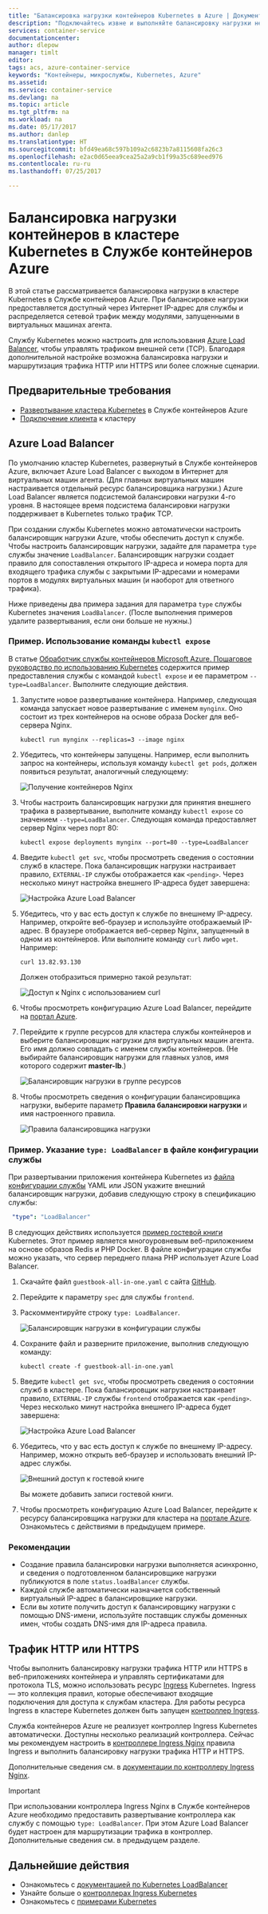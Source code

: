 ```yaml
---
title: "Балансировка нагрузки контейнеров Kubernetes в Azure | Документация Майкрософт"
description: "Подключайтесь извне и выполняйте балансировку нагрузки нескольких контейнеров в кластере Kubernetes в Службе контейнеров Azure."
services: container-service
documentationcenter: 
author: dlepow
manager: timlt
editor: 
tags: acs, azure-container-service
keywords: "Контейнеры, микрослужбы, Kubernetes, Azure"
ms.assetid: 
ms.service: container-service
ms.devlang: na
ms.topic: article
ms.tgt_pltfrm: na
ms.workload: na
ms.date: 05/17/2017
ms.author: danlep
ms.translationtype: HT
ms.sourcegitcommit: bfd49ea68c597b109a2c6823b7a8115608fa26c3
ms.openlocfilehash: e2ac0d65eea9cea25a2a9cb1f99a35c689eed976
ms.contentlocale: ru-ru
ms.lasthandoff: 07/25/2017

---
```

# <a name="load-balance-containers-in-a-kubernetes-cluster-in-azure-container-service"></a>Балансировка нагрузки контейнеров в кластере Kubernetes в Службе контейнеров Azure 
В этой статье рассматривается балансировка нагрузки в кластере Kubernetes в Службе контейнеров Azure. При балансировке нагрузки предоставляется доступный через Интернет IP-адрес для службы и распределяется сетевой трафик между модулями, запущенными в виртуальных машинах агента.

Службу Kubernetes можно настроить для использования [Azure Load Balancer](../../load-balancer/load-balancer-overview.md), чтобы управлять трафиком внешней сети (TCP). Благодаря дополнительной настройке возможна балансировка нагрузки и маршрутизация трафика HTTP или HTTPS или более сложные сценарии.

## <a name="prerequisites"></a>Предварительные требования
* [Развертывание кластера Kubernetes](container-service-kubernetes-walkthrough.md) в Службе контейнеров Azure
* [Подключение клиента](../container-service-connect.md) к кластеру

## <a name="azure-load-balancer"></a>Azure Load Balancer

По умолчанию кластер Kubernetes, развернутый в Службе контейнеров Azure, включает Azure Load Balancer с выходом в Интернет для виртуальных машин агента. (Для главных виртуальных машин настраивается отдельный ресурс балансировщика нагрузки.) Azure Load Balancer является подсистемой балансировки нагрузки 4-го уровня. В настоящее время подсистема балансировки нагрузки поддерживает в Kubernetes только трафик TCP.

При создании службы Kubernetes можно автоматически настроить балансировщик нагрузки Azure, чтобы обеспечить доступ к службе. Чтобы настроить балансировщик нагрузки, задайте для параметра `type` службы значение `LoadBalancer`. Балансировщик нагрузки создает правило для сопоставления открытого IP-адреса и номера порта для входящего трафика службы с закрытыми IP-адресами и номерами портов в модулях виртуальных машин (и наоборот для ответного трафика). 

 Ниже приведены два примера задания для параметра `type` службы Kubernetes значения `LoadBalancer`. (После выполнения примеров удалите развертывания, если они больше не нужны.)

### <a name="example-use-the-kubectl-expose-command"></a>Пример. Использование команды `kubectl expose` 
В статье [Обработчик службы контейнеров Microsoft Azure. Пошаговое руководство по использованию Kubernetes](container-service-kubernetes-walkthrough.md) содержится пример предоставления службы с командой `kubectl expose` и ее параметром `--type=LoadBalancer`. Выполните следующие действия.

1. Запустите новое развертывание контейнера. Например, следующая команда запускает новое развертывание с именем `mynginx`. Оно состоит из трех контейнеров на основе образа Docker для веб-сервера Nginx.

    ```console
    kubectl run mynginx --replicas=3 --image nginx
    ```
2. Убедитесь, что контейнеры запущены. Например, если выполнить запрос на контейнеры, используя команду `kubectl get pods`, должен появиться результат, аналогичный следующему:

    ![Получение контейнеров Nginx](./media/container-service-kubernetes-load-balancing/nginx-get-pods.png)

3. Чтобы настроить балансировщик нагрузки для принятия внешнего трафика в развертывание, выполните команду `kubectl expose` со значением `--type=LoadBalancer`. Следующая команда предоставляет сервер Nginx через порт 80:

    ```console
    kubectl expose deployments mynginx --port=80 --type=LoadBalancer
    ```

4. Введите `kubectl get svc`, чтобы просмотреть сведения о состоянии служб в кластере. Пока балансировщик нагрузки настраивает правило, `EXTERNAL-IP` службы отображается как `<pending>`. Через несколько минут настройка внешнего IP-адреса будет завершена: 

    ![Настройка Azure Load Balancer](./media/container-service-kubernetes-load-balancing/nginx-external-ip.png)

5. Убедитесь, что у вас есть доступ к службе по внешнему IP-адресу. Например, откройте веб-браузер и используйте отображаемый IP-адрес. В браузере отображается веб-сервер Nginx, запущенный в одном из контейнеров. Или выполните команду `curl` либо `wget`. Например:

    ```
    curl 13.82.93.130
    ```

    Должен отобразиться примерно такой результат:

    ![Доступ к Nginx с использованием curl](./media/container-service-kubernetes-load-balancing/curl-output.png)

6. Чтобы просмотреть конфигурацию Azure Load Balancer, перейдите на [портал Azure](https://portal.azure.com).

7. Перейдите к группе ресурсов для кластера службы контейнеров и выберите балансировщик нагрузки для виртуальных машин агента. Его имя должно совпадать с именем службы контейнеров. (Не выбирайте балансировщик нагрузки для главных узлов, имя которого содержит **master-lb**.) 

    ![Балансировщик нагрузки в группе ресурсов](./media/container-service-kubernetes-load-balancing/container-resource-group-portal.png)

8. Чтобы просмотреть сведения о конфигурации балансировщика нагрузки, выберите параметр **Правила балансировки нагрузки** и имя настроенного правила.

    ![Правила балансировщика нагрузки](./media/container-service-kubernetes-load-balancing/load-balancing-rules.png) 

### <a name="example-specify-type-loadbalancer-in-the-service-configuration-file"></a>Пример. Указание `type: LoadBalancer` в файле конфигурации службы

При развертывании приложения контейнера Kubernetes из [файла конфигурации службы](https://kubernetes.io/docs/user-guide/services/operations/#service-configuration-file) YAML или JSON укажите внешний балансировщик нагрузки, добавив следующую строку в спецификацию службы:

```YAML
 "type": "LoadBalancer"
``` 



В следующих действиях используется [пример гостевой книги](https://github.com/kubernetes/kubernetes/tree/master/examples/guestbook) Kubernetes. Этот пример является многоуровневым веб-приложением на основе образов Redis и PHP Docker. В файле конфигурации службы можно указать, что сервер переднего плана PHP использует Azure Load Balancer.

1. Скачайте файл `guestbook-all-in-one.yaml` с сайта [GitHub](https://github.com/kubernetes/kubernetes/tree/master/examples/guestbook/all-in-one). 
2. Перейдите к параметру `spec` для службы `frontend`.
3. Раскомментируйте строку `type: LoadBalancer`.

    ![Балансировщик нагрузки в конфигурации службы](./media/container-service-kubernetes-load-balancing/guestbook-frontend-loadbalance.png)

4. Сохраните файл и разверните приложение, выполнив следующую команду:

    ```
    kubectl create -f guestbook-all-in-one.yaml
    ```

5. Введите `kubectl get svc`, чтобы просмотреть сведения о состоянии служб в кластере. Пока балансировщик нагрузки настраивает правило, `EXTERNAL-IP` службы `frontend` отображается как `<pending>`. Через несколько минут настройка внешнего IP-адреса будет завершена: 

    ![Настройка Azure Load Balancer](./media/container-service-kubernetes-load-balancing/guestbook-external-ip.png)

6. Убедитесь, что у вас есть доступ к службе по внешнему IP-адресу. Например, можно открыть веб-браузер и использовать внешний IP-адрес службы.

    ![Внешний доступ к гостевой книге](./media/container-service-kubernetes-load-balancing/guestbook-web.png)

    Вы можете добавить записи гостевой книги.

7. Чтобы просмотреть конфигурацию Azure Load Balancer, перейдите к ресурсу балансировщика нагрузки для кластера на [портале Azure](https://portal.azure.com). Ознакомьтесь с действиями в предыдущем примере.

### <a name="considerations"></a>Рекомендации

* Создание правила балансировки нагрузки выполняется асинхронно, и сведения о подготовленном балансировщике нагрузки публикуются в поле `status.loadBalancer` службы.
* Каждой службе автоматически назначается собственный виртуальный IP-адрес в балансировщике нагрузки.
* Если вы хотите получить доступ к балансировщику нагрузки с помощью DNS-имени, используйте поставщик службы доменных имен, чтобы создать DNS-имя для IP-адреса правила.

## <a name="http-or-https-traffic"></a>Трафик HTTP или HTTPS

Чтобы выполнить балансировку нагрузки трафика HTTP или HTTPS в веб-приложениях контейнера и управлять сертификатами для протокола TLS, можно использовать ресурс [Ingress](https://kubernetes.io/docs/user-guide/ingress/) Kubernetes. Ingress — это коллекция правил, которые обеспечивают входящие подключения для доступа к службам кластера. Для работы ресурса Ingress в кластере Kubernetes должен быть запущен [контроллер Ingress](https://kubernetes.io/docs/user-guide/ingress/#ingress-controllers).

Служба контейнеров Azure не реализует контроллер Ingress Kubernetes автоматически. Доступны несколько реализаций контроллера. Сейчас мы рекомендуем настроить в [контроллере Ingress Nginx](https://github.com/kubernetes/ingress/tree/master/examples/deployment/nginx) правила Ingress и выполнить балансировку нагрузки трафика HTTP и HTTPS. 

Дополнительные сведения см. в [документации по контроллеру Ingress Nginx](https://github.com/kubernetes/ingress/tree/master/controllers/nginx/README.md).

> [!IMPORTANT]
> При использовании контроллера Ingress Nginx в Службе контейнеров Azure необходимо предоставить развертывание контроллера как службу с помощью `type: LoadBalancer`. При этом Azure Load Balancer будет настроен для маршрутизации трафика в контроллер. Дополнительные сведения см. в предыдущем разделе.


## <a name="next-steps"></a>Дальнейшие действия

* Ознакомьтесь с [документацией по Kubernetes LoadBalancer](https://kubernetes.io/docs/user-guide/load-balancer/)
* Узнайте больше о [контроллерах Ingress Kubernetes](https://kubernetes.io/docs/user-guide/ingress/)
* Ознакомьтесь с [примерами Kubernetes](https://github.com/kubernetes/kubernetes/tree/master/examples)


